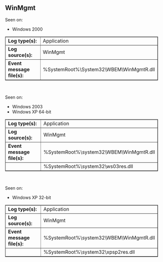 ## WinMgmt

Seen on:
* Windows 2000

<table border="1" class="docutils">
  <tbody>
    <tr>
      <td><b>Log type(s):</b></td>
      <td>Application</td>
    </tr>
    <tr>
      <td><b>Log source(s):</b></td>
      <td>WinMgmt</td>
    </tr>
    <tr>
      <td><b>Event message file(s):</b></td>
      <td>%SystemRoot%\System32\WBEM\WinMgmtR.dll</td>
    </tr>
  </tbody>
</table>

&nbsp;

Seen on:
* Windows 2003
* Windows XP 64-bit

<table border="1" class="docutils">
  <tbody>
    <tr>
      <td><b>Log type(s):</b></td>
      <td>Application</td>
    </tr>
    <tr>
      <td><b>Log source(s):</b></td>
      <td>WinMgmt</td>
    </tr>
    <tr>
      <td><b>Event message file(s):</b></td>
      <td>%SystemRoot%\system32\WBEM\WinMgmtR.dll</td>
    </tr>
    <tr>
      <td>&nbsp;</td>
      <td>%SystemRoot%\system32\ws03res.dll</td>
    </tr>
  </tbody>
</table>

&nbsp;

Seen on:
* Windows XP 32-bit

<table border="1" class="docutils">
  <tbody>
    <tr>
      <td><b>Log type(s):</b></td>
      <td>Application</td>
    </tr>
    <tr>
      <td><b>Log source(s):</b></td>
      <td>WinMgmt</td>
    </tr>
    <tr>
      <td><b>Event message file(s):</b></td>
      <td>%SystemRoot%\system32\WBEM\WinMgmtR.dll</td>
    </tr>
    <tr>
      <td>&nbsp;</td>
      <td>%SystemRoot%\system32\xpsp2res.dll</td>
    </tr>
  </tbody>
</table>

&nbsp;

